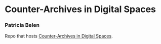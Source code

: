 # Counter-Archives in Digital Spaces
### Patricia Belen

Repo that hosts [Counter-Archives in Digital Spaces](https://counterarchives.com).

